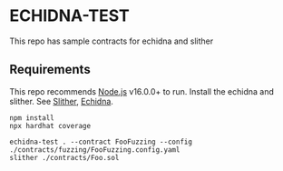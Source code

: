 # ECHIDNA-TEST

This repo has sample contracts for echidna and slither

## Requirements

This repo recommends [Node.js](https://nodejs.org/) v16.0.0+ to run.
Install the echidna and slither.
See [Slither](https://github.com/crytic/slither), [Echidna](https://github.com/crytic/echidna).

```shell
npm install
npx hardhat coverage
```

```shell
echidna-test . --contract FooFuzzing --config ./contracts/fuzzing/FooFuzzing.config.yaml
slither ./contracts/Foo.sol
```